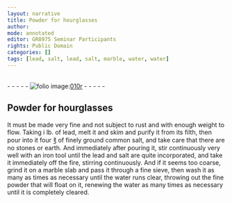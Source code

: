 ```yaml
---
layout: narrative
title: Powder for hourglasses
author:
mode: annotated
editor: GR8975 Seminar Participants
rights: Public Domain
categories: []
tags: [lead, salt, lead, salt, marble, water, water]
---
```


 <br/>- - - - - <a href="http://gallica.bnf.fr/ark:/12148/btv1b10500001g/f25.image"><img src="../assets/photo-icon.png" alt="folio image: " style="display:inline-block; margin-bottom:-3px;"/>010r</a> - - - - - <br/> 
## Powder for hourglasses

 
  It must be made very fine and not subject to rust and with enough weight to flow. Taking i <span class="unit">lb.</span> of <span class="material">lead</span>, melt it and skim and purify it from its filth, then pour into it four <span class="unit">℥</span> of <span class="material_format">finely ground common <span class="material">salt</span></span>, and take care that there are no stones or earth. And immediately after pouring it, stir continuously very well with an <span class="tool">iron tool</span> until the <span class="material">lead</span> and <span class="material">salt</span> are quite incorporated, and take it immediately off the <span class="tool">fire</span>, stirring continuously. And if it seems too coarse, grind it on a <span class="tool"><span class="material_format"><span class="material">marble</span> slab</span></span> and pass it through a <span class="tool">fine sieve</span>, then wash it as many as times as necessary until the <span class="material">water</span> runs clear, throwing out the fine powder that will float on it, renewing the <span class="material">water</span> as many times as necessary until it is completely cleared. 
 
